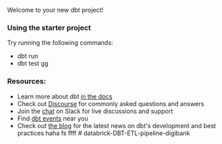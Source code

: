 Welcome to your new dbt project!

### Using the starter project

Try running the following commands:
- dbt run
- dbt test gg


### Resources:
- Learn more about dbt [in the docs](https://docs.getdbt.com/docs/introduction)
- Check out [Discourse](https://discourse.getdbt.com/) for commonly asked questions and answers
- Join the [chat](https://community.getdbt.com/) on Slack for live discussions and support
- Find [dbt events](https://events.getdbt.com) near you
- Check out [the blog](https://blog.getdbt.com/) for the latest news on dbt's development and best practices haha fs ffff
#   d a t a b r i c k - D B T - E T L - p i p e l i n e - d i g i b a n k 
 
 